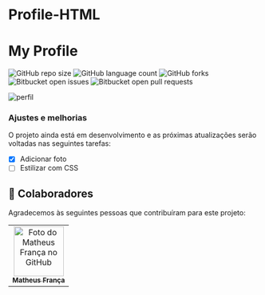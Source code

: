 # Profile-HTML

# My Profile 

![GitHub repo size](https://img.shields.io/github/repo-size/matteusfrancadev/README-template?style=for-the-badge)
![GitHub language count](https://img.shields.io/github/languages/count/matteusfrancadev/README-template?style=for-the-badge)
![GitHub forks](https://img.shields.io/github/forks/matteusfrancadev/README-template?style=for-the-badge)
![Bitbucket open issues](https://img.shields.io/bitbucket/issues/matteusfrancadev/README-template?style=for-the-badge)
![Bitbucket open pull requests](https://img.shields.io/bitbucket/pr-raw/matteusfrancadev/README-template?style=for-the-badge)

<img src="" alt="perfil">

### Ajustes e melhorias

O projeto ainda está em desenvolvimento e as próximas atualizações serão voltadas nas seguintes tarefas:

- [x] Adicionar foto
- [ ] Estilizar com CSS

## 🤝 Colaboradores

Agradecemos às seguintes pessoas que contribuíram para este projeto:

<table>
  <tr>
    <td align="center">
      <a href="#">
        <img src="" width="100px;" alt="Foto do Matheus França no GitHub"/><br>
        <sub>
          <b>Matheus França</b>
        </sub>
      </a>
    </td>
  </tr>
</table>
